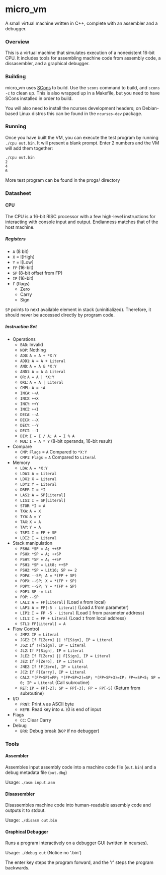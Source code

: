 # micro\_vm
A small virtual machine written in C++, complete with an assembler and a debugger.

### Overview

This is a virtual machine that simulates execution of a nonexistent 16-bit CPU. It includes tools for assembling machine code from assembly code, a dissasembler, and a graphical debugger. 

### Building

micro\_vm uses [SCons](http://www.scons.org/) to build. Use the `scons` command to build, and `scons -c` to clean up. This is also wrapped up in a Makefile, but you need to have SCons installed in order to build. 

You will also need to install the ncurses development headers; on Debian-based Linux distros this can be found in the `ncurses-dev` package.

### Running
Once you have built the VM, you can execute the test program by running `./cpu out.bin`. It will present a blank prompt. Enter 2 numbers and the VM will add them together:

```
./cpu out.bin
2
4
6
```

More test program can be found in the progs/ directory

### Datasheet

#### CPU
The CPU is a 16-bit RISC processor with a few high-level instructions for interacting with console input and output. Endianness matches that of the host machine.

##### Registers
* `A` (8 bit) 
* `X` = I[High] 
* `Y` = I[Low] 
* `FP` (16-bit) 
* `SP` (8-bit offset from FP)
* `IP` (16-bit) 
* `F` (flags)
  * Zero
  * Carry
  * Sign

`SP` points to next available element in stack (uninitialized). Therefore, it should never be accessed directly by program code.

##### Instruction Set
* Operations
  * `BAD`:   Invalid
  * `NOP`:   Nothing
  * `ADD`:   `A = A + *X:Y`
  * `ADD1`:  `A = A + Literal`
  * `AND`:   `A = A & *X:Y`
  * `AND1`:  `A = A & Literal`
  * `OR`:    `A = A | *X:Y`
  * `ORL`:   `A = A | Literal`
  * `CMPL`:  `A = ~A`
  * `INCA`:  `++A`
  * `INCX`:  `++X`
  * `INCY`:  `++Y`
  * `INCI`:  `++I`
  * `DECA`:  `--A`
  * `DECX`:  `--X`
  * `DECY`:  `--Y`
  * `DECI`:  `--I`
  * `DIV`:   `I = I / A; A = I % A`
  * `MUL`:   `I = A * Y` (8-bit operands, 16-bit result)
* Compare
  * `CMP`:   `Flags` = `A` Compared to `*X:Y`
  * `CMP1`:  `Flags` = `A` Compared to `Literal`
* Memory
  * `LDA`:   `A = *X:Y`
  * `LDA1`:  `A = Literal`
  * `LDX1`:  `X = Literal`
  * `LDY1`:  `Y = Literal`
  * `DREF`:  `I = *I`
  * `LAS1`:  `A = SP[Literal]`
  * `LIS1`:  `I = SP[Literal]`
  * `STOR`:  `*I = A`
  * `TXA`:   `A = X`
  * `TYA`:   `A = Y`
  * `TAX`:   `X = A`
  * `TAY`:   `Y = A`
  * `TSPI`:  `I = FP + SP`
  * `LDI2`:  `I = Literal`
* Stack manipulation
  * `PSHA`:  `*SP = A; ++SP`
  * `PSHX`:  `*SP = A; ++SP`
  * `PSHY`:  `*SP = A; ++SP`
  * `PSH1`:  `*SP = Lit8; ++SP`
  * `PSH2`:  `*SP = Lit16; SP += 2`
  * `POPA`:  `--SP; A = *(FP + SP)`
  * `POPX`:  `--SP; X = *(FP + SP)`
  * `POPY`:  `--SP; Y = *(FP + SP)`
  * `POP1`:  `SP -= Lit`
  * `POP`:   `--SP`
  * `LAL1`:  `A = FP[Literal]` (Load `A` from local)
  * `LAP1`:  `A = FP[-5 - Literal]` (Load `A` from parameter)
  * `LIP1`:  `I = FP -5 - Literal` (Load `I` from parameter address)
  * `LIL1`:  `I = FP + Literal` (Load `I` from local address)
  * `STL1`:  `FP[Literal] = A`
* Flow Control
  * `JMP2`:  `IP = Literal`
  * `JGE2`:  `If F[Zero] || !F[Sign], IP = Literal`
  * `JG2`:   `If !F[Sign], IP = Literal`
  * `JL2`:   `If F[Sign], IP = Literal`
  * `JLE2`:  `If F[Zero] || F[Sign], IP = Literal`
  * `JE2`:   `If F[Zero], IP = Literal`
  * `JNE2`:  `If !F[Zero], IP = Literal`
  * `JC2`:   `If F[Carry], IP = Literal`
  * `CAL2`:  `*(FP+SP)=FP; *(FP+SP+2)=SP; *(FP+SP+3)=IP; FP+=SP+5; SP = 0; IP = Literal` (Call subroutine)
  * `RET`:   `IP = FP[-2]; SP = FP[-3]; FP = FP[-5]` (Return from subroutine)
* I/O
  * `PRNT`:  Print `A` as ASCII byte
  * `KEYB`:  Read key into `A`. \0 is end of input
* Flags
  * `CC`:    Clear Carry
* Debug
  * `BRK`:    Debug break (`NOP` if no debugger)

### Tools
#### Assembler
Assembles input assembly code into a machine code file (`out.bin`) and a debug metadata file (`out.dbg`)

Usage: `./asm input.asm`

#### Disassembler
Disassembles machine code into human-readable assembly code and outputs it to stdout.

Usage: `./disasm out.bin`

#### Graphical Debugger
Runs a program interactively on a debugger GUI (written in ncurses).

Usage: `./debug out` (Notice no '.bin')

The enter key steps the program forward, and the 'r' steps the program backwards. 
